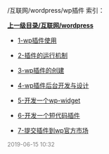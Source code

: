 /互联网/wordpress/wp插件 索引：


**[上一级目录/互联网/wordpress](/互联网/wordpress/index.md)**

- [1-wp插件使用](/互联网/wordpress/wp插件/1-wp插件使用.md)

- [2-插件的运行机制](/互联网/wordpress/wp插件/2-插件的运行机制.md)

- [3-wp插件的创建](/互联网/wordpress/wp插件/3-wp插件的创建.md)

- [4-wp插件后台开发与设计](/互联网/wordpress/wp插件/4-wp插件后台开发与设计.md)

- [5-开发一个wp-widget](/互联网/wordpress/wp插件/5-开发一个wp-widget.md)

- [6-开发一个短代码插件](/互联网/wordpress/wp插件/6-开发一个短代码插件.md)

- [7-提交插件到wp官方市场](/互联网/wordpress/wp插件/7-提交插件到wp官方市场.md)


<font size=2 color='grey'> 2019-06-15 10:32 </font>